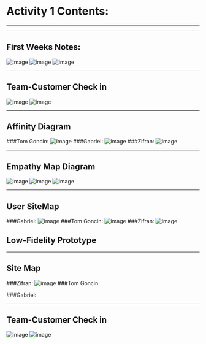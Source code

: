 # Activity 1 Contents:
___________________________________________________

___________________________________________________

## First Weeks Notes:
![image](https://github.com/user-attachments/assets/52bd19bc-66a8-4fc3-beee-c59fc572e62c)
![image](https://github.com/user-attachments/assets/48b16d12-8970-47e6-b60f-3fbe6ba043f7)
![image](https://github.com/user-attachments/assets/feb02f90-cfd5-459c-9ccf-6cee5453ebe3)

___________________________________________________

## Team-Customer Check in
![image](https://github.com/user-attachments/assets/2bbca099-6ced-4af0-bc23-08d6aea8c557)
![image](https://github.com/user-attachments/assets/4cad724d-06f9-4bf1-9cb3-437fd7e934e8)

___________________________________________________

## Affinity Diagram
###Tom Goncin:
![image](https://github.com/user-attachments/assets/b2fb13ee-1e0e-430b-aa0b-76b733f615fb)
###Gabriel:
![image](https://github.com/user-attachments/assets/07e49df0-34cc-4966-a46f-af91b2208191)
###Zifran:
![image](https://github.com/user-attachments/assets/30e0bb4e-a012-4957-925c-c7328b0d3801)
___________________________________________________

## Empathy Map Diagram
![image](https://github.com/user-attachments/assets/4be5745c-2665-44f8-9672-beadb42aa283)
![image](https://github.com/user-attachments/assets/cca2ebdf-4934-4b6c-9f23-39008f2fea7d)
![image](https://github.com/user-attachments/assets/cce9a750-cdde-4ff3-8475-c7f29479dbe4)

___________________________________________________
## User SiteMap
###Gabriel:
![image](https://github.com/user-attachments/assets/52bd19bc-66a8-4fc3-beee-c59fc572e62c)
###Tom Goncin:
![image](https://github.com/user-attachments/assets/48b16d12-8970-47e6-b60f-3fbe6ba043f7)
###Zifran:
![image](https://github.com/user-attachments/assets/feb02f90-cfd5-459c-9ccf-6cee5453ebe3)


## Low-Fidelity Prototype
___________________________________________________

## Site Map
###Zifran:
![image](https://github.com/user-attachments/assets/4de1eb15-32db-47c2-91d9-0c59ef1565f9)
###Tom Goncin:

###Gabriel:

___________________________________________________

## Team-Customer Check in
![image](https://github.com/user-attachments/assets/2bbca099-6ced-4af0-bc23-08d6aea8c557)
![image](https://github.com/user-attachments/assets/4cad724d-06f9-4bf1-9cb3-437fd7e934e8)

